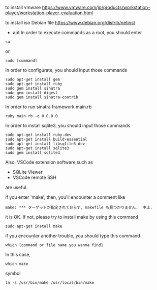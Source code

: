 
to install vmware 
https://www.vmware.com/jp/products/workstation-player/workstation-player-evaluation.html

to install iso Debian file
https://www.debian.org/distrib/netinst


- apt
In order to execute commands as a root, you should enter
```
su
``` 
or 
```
sudo [command]
```

In order to configurate, you should input those commands
```
sudo apt-get install gem
sudo apt-get install ruby
sudo gem install sinatra
sudo gem install digest
sudo gem install sinatra-contrib

```

In order to run sinatra framework
main.rb 
```
ruby main.rb -o 0.0.0.0
```


In order to install sqlite3, you should input those commands
```
sudo apt-get install ruby-dev
sudo apt-get install build-essential
sudo apt-get install libsqlite3-dev
sudo apt-get install sqlite3
sudo gem install sqlite3
```


Also, VSCode extension software,such as

- SQLite Viewer
- VSCode remote SSH

are useful.



if you enter 'make', then, you'll encounter a comment like   
```
make: *** ターゲットが指定されておらず, makefile も見つかりません.  中止.
```
it is OK.
If not, please try to install make by using this command
```
sudo apt-get install make
```

if you encounter another trouble, you should type this command
```
which [command or file name you wanna find]
```
In this case,
```
which make
```

symbol 
```
ln -s /usr/bin/make /usr/local/bin/make
```


